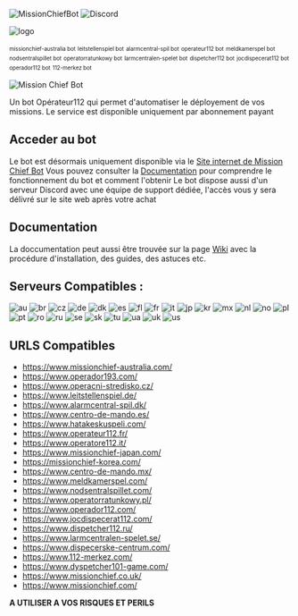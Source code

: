 ![MissionChiefBot](https://img.shields.io/github/v/release/jackbayliss/Mission-Chief-Bot?style=for-the-badge) ![Discord](https://img.shields.io/discord/703655404885901393.svg?label=Discord&style=for-the-badge&color=7289DA)


![logo](https://i.imgur.com/9cQV1qK.png)


<sub><sup>missionchief-australia bot</sup></sub> 
<sub><sup>leitstellenspiel bot</sup></sub>
<sub><sup>alarmcentral-spil bot</sup></sub>
<sub><sup>operateur112 bot</sup></sub>
<sub><sup>meldkamerspel bot</sup></sub>
<sub><sup>nodsentralspillet bot</sup></sub>
<sub><sup>operatorratunkowy bot</sup></sub>
<sub><sup>larmcentralen-spelet bot</sup></sub>
<sub><sup>dispetcher112 bot</sup></sub>
<sub><sup>jocdispecerat112 bot</sup></sub>
<sub><sup>operador112 bot</sup></sub>
<sub><sup>112-merkez bot</sup></sub>



![Mission Chief Bot](https://camo.githubusercontent.com/7ebf2f540206248fc4ee737e4d6989d7c4f9920e/68747470733a2f2f692e696d6775722e636f6d2f645a52336e686d2e676966)


Un bot Opérateur112 qui permet d'automatiser le déployement de vos missions. Le service est disponible uniquement par abonnement payant

## Acceder au bot 

Le bot est désormais uniquement disponible via le [Site internet de Mission Chief Bot](https://missionchiefbot.com/) 
Vous pouvez consulter la [Documentation](https://github.com/jackbayliss/Mission-Chief-Bot/wiki) pour comprendre le fonctionnement du bot et comment l'obtenir
Le bot dispose aussi d'un serveur Discord avec une équipe de support dédiée, l'accès vous y sera délivré sur le site web après votre achat

## Documentation 

La doccumentation peut aussi être trouvée sur la page [Wiki](https://github.com/jackbayliss/Mission-Chief-Bot/wiki) avec la procédure d'installation, des guides, des astuces etc.


## Serveurs Compatibles :
![au](https://img.shields.io/badge/-AU-green)
![br](https://img.shields.io/badge/-BR-green)
![cz](https://img.shields.io/badge/-CZ-green)
![de](https://img.shields.io/badge/-DE-green)
![dk](https://img.shields.io/badge/-DK-green)
![es](https://img.shields.io/badge/-ES-green)
![fl](https://img.shields.io/badge/-FL-green)
![fr](https://img.shields.io/badge/-FR-green)
![it](https://img.shields.io/badge/-IT-green)
![jp](https://img.shields.io/badge/-JP-green)
![kr](https://img.shields.io/badge/-KR-green)
![mx](https://img.shields.io/badge/-MX-green)
![nl](https://img.shields.io/badge/-NL-green)
![no](https://img.shields.io/badge/-NO-green)
![pl](https://img.shields.io/badge/-PL-green)
![pt](https://img.shields.io/badge/-PT-green)
![ro](https://img.shields.io/badge/-RO-green)
![ru](https://img.shields.io/badge/-RU-green)
![se](https://img.shields.io/badge/-SE-green)
![sk](https://img.shields.io/badge/-SK-green)
![tu](https://img.shields.io/badge/-TU-green)
![ua](https://img.shields.io/badge/-UA-green)
![uk](https://img.shields.io/badge/-UK-green)
![us](https://img.shields.io/badge/-US-green)

## URLS Compatibles
- https://www.missionchief-australia.com/
- https://www.operador193.com/
- https://www.operacni-stredisko.cz/
- https://www.leitstellenspiel.de/
- https://www.alarmcentral-spil.dk/
- https://www.centro-de-mando.es/
- https://www.hatakeskuspeli.com/
- https://www.operateur112.fr/
- https://www.operatore112.it/
- https://www.missionchief-japan.com/
- https://missionchief-korea.com/
- https://www.centro-de-mando.mx/
- https://www.meldkamerspel.com/
- https://www.nodsentralspillet.com/
- https://www.operatorratunkowy.pl/
- https://www.operador112.com/
- https://www.jocdispecerat112.com/
- https://www.dispetcher112.ru/
- https://www.larmcentralen-spelet.se/
- https://www.dispecerske-centrum.com/
- https://www.112-merkez.com/
- https://www.dyspetcher101-game.com/
- https://www.missionchief.co.uk/
- https://www.missionchief.com/

**A UTILISER A VOS RISQUES ET PERILS**
